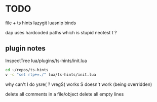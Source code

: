 # TODO

file + ts hints
lazygit
luasnip binds

dap uses hardcoded paths which is stupid
neotest <leader>t ?

## plugin notes

InspectTree
lua/plugins/ts-hints/init.lua

```bash
cd ~/repos/ts-hints
v -c "set rtp+=./" lua/ts-hints/init.lua
```

why can't I do ysre( ?
vregS( works
S doesn't work (being overridden)

delete all comments in a file/object
delete all empty lines
